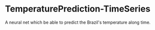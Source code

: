 # TemperaturePrediction-TimeSeries
A neural net which be able to predict the Brazil's temperature along time.
